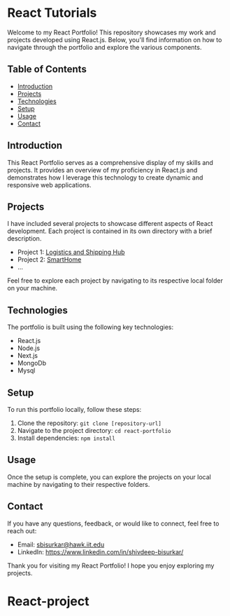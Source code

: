 # React Tutorials

Welcome to my React Portfolio! This repository showcases my work and projects developed using React.js. Below, you'll find information on how to navigate through the portfolio and explore the various components.

## Table of Contents

- [Introduction](#introduction)
- [Projects](#projects)
- [Technologies](#technologies)
- [Setup](#setup)
- [Usage](#usage)
- [Contact](#contact)

## Introduction

This React Portfolio serves as a comprehensive display of my skills and projects. It provides an overview of my proficiency in React.js and demonstrates how I leverage this technology to create dynamic and responsive web applications.

## Projects

I have included several projects to showcase different aspects of React development. Each project is contained in its own directory with a brief description.

- Project 1: [Logistics and Shipping Hub](path-to-local-folder)
- Project 2: [SmartHome](path-to-logistics-folder)
- ...

Feel free to explore each project by navigating to its respective local folder on your machine.

## Technologies

The portfolio is built using the following key technologies:

- React.js
- Node.js
- Next.js
- MongoDb
- Mysql

## Setup

To run this portfolio locally, follow these steps:

1. Clone the repository: `git clone [repository-url]`
2. Navigate to the project directory: `cd react-portfolio`
3. Install dependencies: `npm install`

## Usage

Once the setup is complete, you can explore the projects on your local machine by navigating to their respective folders.

## Contact

If you have any questions, feedback, or would like to connect, feel free to reach out:

- Email: sbisurkar@hawk.iit.edu
- LinkedIn: https://www.linkedin.com/in/shivdeep-bisurkar/

Thank you for visiting my React Portfolio! I hope you enjoy exploring my projects.
# React-project

